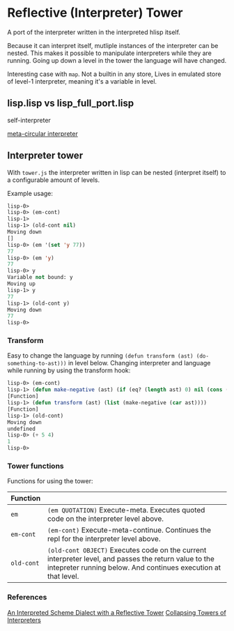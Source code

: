 # Reflective (Interpreter) Tower

A port of the interpreter written in the interpreted hlisp itself.

Because it can interpret itself, mutliple instances of the interpreter can be nested.
This makes it possible to manipulate interpreters while they are running. Going up down a level in the tower the language will have changed.

Interesting case with `map`. Not a builtin in any store, Lives in emulated store of level-1 interpreter, meaning it's a variable in level.

## lisp.lisp vs lisp_full_port.lisp

self-interpreter

[meta-circular interpreter](https://en.wikipedia.org/wiki/Meta-circular_evaluator)

## Interpreter tower

With `tower.js` the interpreter written in lisp can be nested (interpret itself) to a configurable amount of levels.

Example usage:
```lisp
lisp-0>
lisp-0> (em-cont)
lisp-1>
lisp-1> (old-cont nil)
Moving down
[]
lisp-0> (em '(set 'y 77))
77
lisp-0> (em 'y)
77
lisp-0> y
Variable not bound: y
Moving up
lisp-1> y
77
lisp-1> (old-cont y)
Moving down
77
lisp-0>
```

### Transform

Easy to change the language by running `(defun transform (ast) (do-something-to-ast)))` in level below.
Changing interpreter and language while running by using the transform hook:
```lisp
lisp-0> (em-cont)
lisp-1> (defun make-negative (ast) (if (eq? (length ast) 0) nil (cons (if (eq? (car ast) "+") "-" (car ast)) (make-negative (cdr ast)))))
[Function]
lisp-1> (defun transform (ast) (list (make-negative (car ast))))
[Function]
lisp-1> (old-cont)
Moving down
undefined
lisp-0> (+ 5 4)
1
lisp-0>
```

### Tower functions

Functions for using the tower:

| Function |   |
|----------|---|
| `em`      | `(em QUOTATION)` Execute-meta. Executes quoted code on the interpreter level above. |
| `em-cont`      | `(em-cont)` Execute-meta-continue. Continues the repl for the interpreter level above. |
| `old-cont`      | `(old-cont OBJECT)` Executes code on the current interpreter level, and passes the return value to the intepreter running below. And continues execution at that level. |


### References

[An Interpreted Scheme Dialect with a Reflective Tower](http://cs242.stanford.edu/f17/assets/projects/2017/stbarnes.pdf)
[Collapsing Towers of Interpreters](http://lampwww.epfl.ch/~amin/pub/collapsing-towers.pdf)